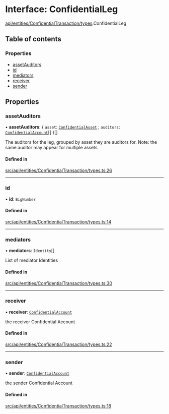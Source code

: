 # Interface: ConfidentialLeg

[api/entities/ConfidentialTransaction/types](../wiki/api.entities.ConfidentialTransaction.types).ConfidentialLeg

## Table of contents

### Properties

- [assetAuditors](../wiki/api.entities.ConfidentialTransaction.types.ConfidentialLeg#assetauditors)
- [id](../wiki/api.entities.ConfidentialTransaction.types.ConfidentialLeg#id)
- [mediators](../wiki/api.entities.ConfidentialTransaction.types.ConfidentialLeg#mediators)
- [receiver](../wiki/api.entities.ConfidentialTransaction.types.ConfidentialLeg#receiver)
- [sender](../wiki/api.entities.ConfidentialTransaction.types.ConfidentialLeg#sender)

## Properties

### assetAuditors

• **assetAuditors**: { `asset`: [`ConfidentialAsset`](../wiki/api.entities.ConfidentialAsset.ConfidentialAsset) ; `auditors`: [`ConfidentialAccount`](../wiki/api.entities.ConfidentialAccount.ConfidentialAccount)[]  }[]

The auditors for the leg, grouped by asset they are auditors for. Note: the same auditor may appear for multiple assets

#### Defined in

[src/api/entities/ConfidentialTransaction/types.ts:26](https://github.com/PolymeshAssociation/polymesh-private-sdk/blob/dd40dc5f/src/api/entities/ConfidentialTransaction/types.ts#L26)

___

### id

• **id**: `BigNumber`

#### Defined in

[src/api/entities/ConfidentialTransaction/types.ts:14](https://github.com/PolymeshAssociation/polymesh-private-sdk/blob/dd40dc5f/src/api/entities/ConfidentialTransaction/types.ts#L14)

___

### mediators

• **mediators**: `Identity`[]

List of mediator Identities

#### Defined in

[src/api/entities/ConfidentialTransaction/types.ts:30](https://github.com/PolymeshAssociation/polymesh-private-sdk/blob/dd40dc5f/src/api/entities/ConfidentialTransaction/types.ts#L30)

___

### receiver

• **receiver**: [`ConfidentialAccount`](../wiki/api.entities.ConfidentialAccount.ConfidentialAccount)

the receiver Confidential Account

#### Defined in

[src/api/entities/ConfidentialTransaction/types.ts:22](https://github.com/PolymeshAssociation/polymesh-private-sdk/blob/dd40dc5f/src/api/entities/ConfidentialTransaction/types.ts#L22)

___

### sender

• **sender**: [`ConfidentialAccount`](../wiki/api.entities.ConfidentialAccount.ConfidentialAccount)

the sender Confidential Account

#### Defined in

[src/api/entities/ConfidentialTransaction/types.ts:18](https://github.com/PolymeshAssociation/polymesh-private-sdk/blob/dd40dc5f/src/api/entities/ConfidentialTransaction/types.ts#L18)
